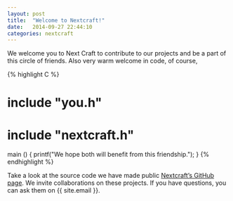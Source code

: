```yaml
---
layout: post
title:  "Welcome to Nextcraft!"
date:   2014-09-27 22:44:10
categories: nextcraft
---
```


We welcome you to Next Craft to contribute to our projects and be a part of this circle of friends. Also very warm welcome in code, of course, 

{% highlight C %}
# include "you.h"
# include "nextcraft.h"
main () {
	printf("We hope both will benefit from this friendship.");
}
{% endhighlight %}

Take a look at the source code we have made public [Nextcraft’s GitHub page][nextcraft]. We invite collaborations on these projects. If you have questions, you can ask them on {{ site.email }}.

[nextcraft]:   https://github.com/nextcraft

